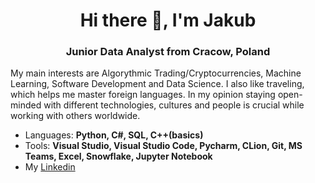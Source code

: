 
<h1 align="center"> Hi there 👋, I'm Jakub </h1>

<h3 align="center"> Junior Data Analyst from Cracow, Poland </h3>

My main interests are Algorythmic Trading/Cryptocurrencies, Machine Learning, Software Development and Data Science. I also like traveling, which helps me master foreign languages.
In my opinion staying open-minded with different technologies, cultures and people is crucial while working with others worldwide. 

- Languages: **Python, C#, SQL, C++(basics)**
- Tools: **Visual Studio, Visual Studio Code, Pycharm, CLion, Git, MS Teams, Excel, Snowflake, Jupyter Notebook**
- My [Linkedin](https://www.linkedin.com/in/jakub-w%C4%85sik-9aa028254/)


<!--
**wasikjakub/wasikjakub** is a ✨ _special_ ✨ repository because its `README.md` (this file) appears on your GitHub profile.

Here are some ideas to get you started:

- 🔭 I’m currently working on ...
- 🌱 I’m currently learning ...
- 👯 I’m looking to collaborate on ...
- 🤔 I’m looking for help with ...
- 💬 Ask me about ...
- 📫 How to reach me: ...
- 😄 Pronouns: ...
- ⚡ Fun fact: ...
-->
